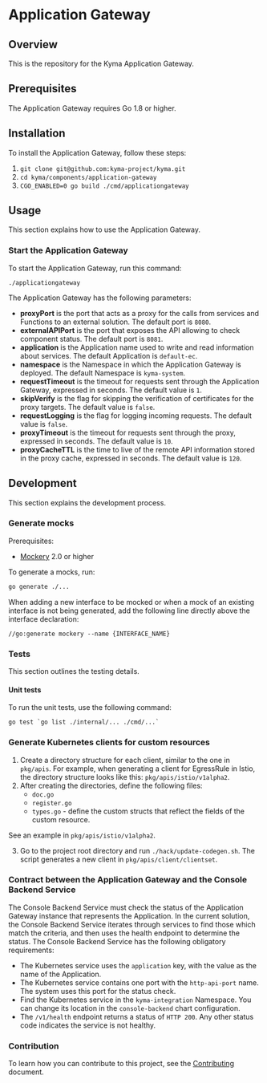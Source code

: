 # Application Gateway

## Overview

This is the repository for the Kyma Application Gateway.

## Prerequisites

The Application Gateway requires Go 1.8 or higher.

## Installation

To install the Application Gateway, follow these steps:

1. `git clone git@github.com:kyma-project/kyma.git`
2. `cd kyma/components/application-gateway`
3. `CGO_ENABLED=0 go build ./cmd/applicationgateway`

## Usage

This section explains how to use the Application Gateway.

### Start the Application Gateway

To start the Application Gateway, run this command:

```
./applicationgateway
```

The Application Gateway has the following parameters:
- **proxyPort** is the port that acts as a proxy for the calls from services and Functions to an external solution. The default port is `8080`.
- **externalAPIPort** is the port that exposes the API allowing to check component status. The default port is `8081`.
- **application** is the Application name used to write and read information about services. The default Application is `default-ec`.
- **namespace** is the Namespace in which the Application Gateway is deployed. The default Namespace is `kyma-system`.
- **requestTimeout** is the timeout for requests sent through the Application Gateway, expressed in seconds. The default value is `1`.
- **skipVerify** is the flag for skipping the verification of certificates for the proxy targets. The default value is `false`.
- **requestLogging** is the flag for logging incoming requests. The default value is `false`.
- **proxyTimeout** is the timeout for requests sent through the proxy, expressed in seconds. The default value is `10`.
- **proxyCacheTTL** is the time to live of the remote API information stored in the proxy cache, expressed in seconds. The default value is `120`.

## Development

This section explains the development process.

### Generate mocks

Prerequisites:

 - [Mockery](https://github.com/vektra/mockery) 2.0 or higher

To generate a mocks, run:

```sh
go generate ./...
```

When adding a new interface to be mocked or when a mock of an existing interface is not being generated, add the following line directly above the interface declaration:

```
//go:generate mockery --name {INTERFACE_NAME}
```

### Tests

This section outlines the testing details.

#### Unit tests

To run the unit tests, use the following command:

```
go test `go list ./internal/... ./cmd/...`
```
### Generate Kubernetes clients for custom resources

1. Create a directory structure for each client, similar to the one in `pkg/apis`. For example, when generating a client for EgressRule in Istio, the directory structure looks like this: `pkg/apis/istio/v1alpha2`.
2. After creating the directories, define the following files:
    - `doc.go`
    - `register.go`
    - `types.go` - define the custom structs that reflect the fields of the custom resource.

See an example in `pkg/apis/istio/v1alpha2`.

3. Go to the project root directory and run `./hack/update-codegen.sh`. The script generates a new client in `pkg/apis/client/clientset`.


### Contract between the Application Gateway and the Console Backend Service

The Console Backend Service must check the status of the Application Gateway instance that represents the Application.
In the current solution, the Console Backend Service iterates through services to find those which match the criteria, and then uses the health endpoint to determine the status.
The Console Backend Service has the following obligatory requirements:
- The Kubernetes service uses the `application` key, with the value as the name of the Application.
- The Kubernetes service contains one port with the `http-api-port` name. The system uses this port for the status check.
- Find the Kubernetes service in the `kyma-integration` Namespace. You can change its location in the `console-backend` chart configuration.
- The `/v1/health` endpoint returns a status of `HTTP 200`. Any other status code indicates the service is not healthy.

### Contribution

To learn how you can contribute to this project, see the [Contributing](/CONTRIBUTING.md) document.
